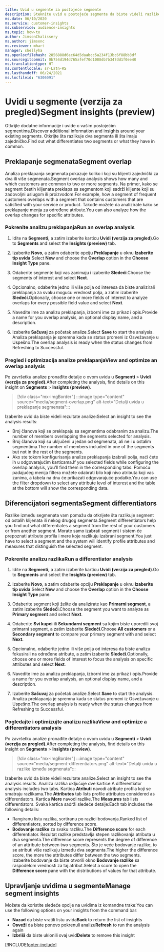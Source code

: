 ```yaml
---
title: Uvid u segmente za postojeće segmente
description: Steknite uvid u postojeće segmente da biste videli razlike i zajedničke karakteristike.
ms.date: 06/10/2020
ms.service: customer-insights
ms.subservice: audience-insights
ms.topic: how-to
author: JimsonChalissery
ms.author: jimsonc
ms.reviewer: mhart
manager: shellyha
ms.openlocfilehash: 2856888d6ac64d5daabcc5a234f13bc6f88bb3df
ms.sourcegitcommit: 0b754d194d765afef70d1008db7b347dd1f0ee40
ms.translationtype: HT
ms.contentlocale: sr-Latn-RS
ms.lasthandoff: 06/24/2021
ms.locfileid: "6306091"
---
```

# <a name="segment-insights-preview"></a><span data-ttu-id="e59fc-103">Uvidi u segmente (verzija za pregled)</span><span class="sxs-lookup"><span data-stu-id="e59fc-103">Segment insights (preview)</span></span>

<span data-ttu-id="e59fc-104">Otkrijte dodatne informacije i uvide o vašim postojećim segmentima.</span><span class="sxs-lookup"><span data-stu-id="e59fc-104">Discover additional information and insights around your existing segments.</span></span> <span data-ttu-id="e59fc-105">Otkrijte šta razlikuje dva segmenta ili šta imaju zajedničko.</span><span class="sxs-lookup"><span data-stu-id="e59fc-105">Find out what differentiates two segments or what they have in common.</span></span>

## <a name="segment-overlap"></a><span data-ttu-id="e59fc-106">Preklapanje segmenata</span><span class="sxs-lookup"><span data-stu-id="e59fc-106">Segment overlap</span></span>

<span data-ttu-id="e59fc-107">Analiza preklapanja segmenata pokazuje koliko i koji su klijenti zajednički za dva ili više segmenata.</span><span class="sxs-lookup"><span data-stu-id="e59fc-107">Segment overlap analysis shows how many and which customers are common to two or more segments.</span></span> <span data-ttu-id="e59fc-108">Na primer, kako se segment čestih klijenata preklapa sa segmentom koji sadrži klijente koji su zadovoljni uslugom ili proizvodom.</span><span class="sxs-lookup"><span data-stu-id="e59fc-108">For example, how a segment of frequent customers overlaps with a segment that contains customers that are satisfied with your service or product.</span></span>
<span data-ttu-id="e59fc-109">Takođe možete da analizirate kako se preklapanje menja za određene atribute.</span><span class="sxs-lookup"><span data-stu-id="e59fc-109">You can also analyze how the overlap changes for specific attributes.</span></span>

### <a name="run-an-overlap-analysis"></a><span data-ttu-id="e59fc-110">Pokrenite analizu preklapanja</span><span class="sxs-lookup"><span data-stu-id="e59fc-110">Run an overlap analysis</span></span>

1. <span data-ttu-id="e59fc-111">Idite na **Segmenti**, a zatim izaberite karticu **Uvidi (verzija za pregled)**.</span><span class="sxs-lookup"><span data-stu-id="e59fc-111">Go to **Segments** and select the **Insights (preview)** tab.</span></span>

1. <span data-ttu-id="e59fc-112">Izaberite **Novo**, a zatim odaberite opciju **Preklapanje** u oknu **Izaberite tip uvida**.</span><span class="sxs-lookup"><span data-stu-id="e59fc-112">Select **New** and choose the **Overlap** option in the **Choose Insight Type** pane.</span></span>

1. <span data-ttu-id="e59fc-113">Odaberite segmente koji vas zanimaju i izaberite **Sledeći**.</span><span class="sxs-lookup"><span data-stu-id="e59fc-113">Choose the segments of interest and select **Next**.</span></span>

1. <span data-ttu-id="e59fc-114">Opcionalno, odaberite jedno ili više polja od interesa da biste analizirali preklapanja za svaku moguću vrednost polja, a zatim izaberite **Sledeći**.</span><span class="sxs-lookup"><span data-stu-id="e59fc-114">Optionally, choose one or more fields of interest to analyze overlaps for every possible field value and select **Next**.</span></span>

1. <span data-ttu-id="e59fc-115">Navedite ime za analizu preklapanja, izborni ime za prikaz i opis.</span><span class="sxs-lookup"><span data-stu-id="e59fc-115">Provide a name for you overlap analysis, an optional display name, and a description.</span></span>

1. <span data-ttu-id="e59fc-116">Izaberite **Sačuvaj** za početak analize.</span><span class="sxs-lookup"><span data-stu-id="e59fc-116">Select **Save** to start the analysis.</span></span> <span data-ttu-id="e59fc-117">Analiza preklapanja je spremna kada se status promeni iz Osvežavanje u Uspešno.</span><span class="sxs-lookup"><span data-stu-id="e59fc-117">The overlap analysis is ready when the status changes from Refreshing to Successful.</span></span>

### <a name="view-and-optimize-an-overlap-analysis"></a><span data-ttu-id="e59fc-118">Pregled i optimizacija analize preklapanja</span><span class="sxs-lookup"><span data-stu-id="e59fc-118">View and optimize an overlap analysis</span></span>

<span data-ttu-id="e59fc-119">Po završetku analize pronađite detalje o ovom uvidu u **Segmenti** > **Uvidi (verzija za pregled)**.</span><span class="sxs-lookup"><span data-stu-id="e59fc-119">After completing the analysis, find details on this insight on **Segments** > **Insights (preview)**.</span></span>

> [!div class="mx-imgBorder"]
> :::image type="content" source="media/segment-overlap.png" alt-text="Detalji uvida u preklapanje segmenata":::

<span data-ttu-id="e59fc-121">Izaberite uvid da biste videli rezultate analize:</span><span class="sxs-lookup"><span data-stu-id="e59fc-121">Select an insight to see the analysis results:</span></span>

- <span data-ttu-id="e59fc-122">Broj članova koji se preklapaju sa segmentima odabranim za analizu.</span><span class="sxs-lookup"><span data-stu-id="e59fc-122">The number of members overlapping the segments selected for analysis.</span></span>
- <span data-ttu-id="e59fc-123">Broj članova koji su uključeni u jedan od segmenata, ali ne i u ostalim segmentima.</span><span class="sxs-lookup"><span data-stu-id="e59fc-123">The number of members included in one of the segments but not in the rest of the segments.</span></span>
- <span data-ttu-id="e59fc-124">Ako ste tokom konfigurisanja analize preklapanja izabrali polja, naći ćete ih u odgovarajućim karticama.</span><span class="sxs-lookup"><span data-stu-id="e59fc-124">If you selected fields while configuring the overlap analysis, you'll find them in the corresponding tabs.</span></span> <span data-ttu-id="e59fc-125">Pomoću padajućeg menija filtera možete odabrati bilo koji nivo atributa koji vas zanima, a tabela na dnu će prikazati odgovarajuće podatke.</span><span class="sxs-lookup"><span data-stu-id="e59fc-125">You can use the filter dropdown to select any attribute level of interest and the table at the bottom will show the corresponding data.</span></span>

## <a name="segment-differentiators"></a><span data-ttu-id="e59fc-126">Diferencijatori segmenta</span><span class="sxs-lookup"><span data-stu-id="e59fc-126">Segment differentiators</span></span>

<span data-ttu-id="e59fc-127">Razlike između segmenata vam pomažu da otkrijete šta razlikuje segment od ostalih klijenata ili nekog drugog segmenta.</span><span class="sxs-lookup"><span data-stu-id="e59fc-127">Segment differentiators help you find out what differentiates a segment from the rest of your customers or from another segment.</span></span> <span data-ttu-id="e59fc-128">Morate samo izabrati segment i sistem će prepoznati atribute profila i mere koje razlikuju izabrani segment.</span><span class="sxs-lookup"><span data-stu-id="e59fc-128">You just have to select a segment and the system will identify profile attributes and measures that distinguish the selected segment.</span></span>

### <a name="run-a-differentiator-analysis"></a><span data-ttu-id="e59fc-129">Pokrenite analizu razlika</span><span class="sxs-lookup"><span data-stu-id="e59fc-129">Run a differentiator analysis</span></span>

1. <span data-ttu-id="e59fc-130">Idite na **Segmenti**, a zatim izaberite karticu **Uvidi (verzija za pregled)**.</span><span class="sxs-lookup"><span data-stu-id="e59fc-130">Go to **Segments** and select the **Insights (preview)** tab.</span></span>

1. <span data-ttu-id="e59fc-131">Izaberite **Novo**, a zatim odaberite opciju **Preklapanje** u oknu **Izaberite tip uvida**.</span><span class="sxs-lookup"><span data-stu-id="e59fc-131">Select **New** and choose the **Overlap** option in the **Choose Insight Type** pane.</span></span>

1. <span data-ttu-id="e59fc-132">Odaberite segment koji želite da analizirate kao **Primarni segment**, a zatim izaberite **Sledeći**.</span><span class="sxs-lookup"><span data-stu-id="e59fc-132">Choose the segment you want to analyze as **Primary segment** and select **Next**.</span></span>

1. <span data-ttu-id="e59fc-133">Odaberite **Svi kupci** ili **Sekundarni segment** sa kojim biste uporedili svoj primarni segment, a zatim izaberite **Sledeći**.</span><span class="sxs-lookup"><span data-stu-id="e59fc-133">Choose **All customers** or a **Secondary segment** to compare your primary segment with and select **Next**.</span></span>

1. <span data-ttu-id="e59fc-134">Opcionalno, odaberite jedno ili više polja od interesa da biste analizu fokusirali na određene atribute, a zatim izaberite **Sledeći**.</span><span class="sxs-lookup"><span data-stu-id="e59fc-134">Optionally, choose one or more fields of interest to focus the analysis on specific attributes and select **Next**.</span></span>

1. <span data-ttu-id="e59fc-135">Navedite ime za analizu preklapanja, izborni ime za prikaz i opis.</span><span class="sxs-lookup"><span data-stu-id="e59fc-135">Provide a name for you overlap analysis, an optional display name, and a description.</span></span>

1. <span data-ttu-id="e59fc-136">Izaberite **Sačuvaj** za početak analize.</span><span class="sxs-lookup"><span data-stu-id="e59fc-136">Select **Save** to start the analysis.</span></span> <span data-ttu-id="e59fc-137">Analiza preklapanja je spremna kada se status promeni iz Osvežavanje u Uspešno.</span><span class="sxs-lookup"><span data-stu-id="e59fc-137">The overlap analysis is ready when the status changes from Refreshing to Successful.</span></span>

### <a name="view-and-optimize-a-differentiators-analysis"></a><span data-ttu-id="e59fc-138">Pogledajte i optimizujte analizu razlika</span><span class="sxs-lookup"><span data-stu-id="e59fc-138">View and optimize a differentiators analysis</span></span>

<span data-ttu-id="e59fc-139">Po završetku analize pronađite detalje o ovom uvidu u **Segmenti** > **Uvidi (verzija za pregled)**.</span><span class="sxs-lookup"><span data-stu-id="e59fc-139">After completing the analysis, find details on this insight on **Segments** > **Insights (preview)**.</span></span>

> [!div class="mx-imgBorder"]
> :::image type="content" source="media/segment-differentiators.png" alt-text="Detalji uvida u razlike između segmenata":::

<span data-ttu-id="e59fc-141">Izaberite uvid da biste videli rezultate analize.</span><span class="sxs-lookup"><span data-stu-id="e59fc-141">Select an insight to see the analysis results.</span></span> <span data-ttu-id="e59fc-142">Analiza razlika uključuje dve kartice.</span><span class="sxs-lookup"><span data-stu-id="e59fc-142">A differentiator analysis includes two tabs.</span></span> <span data-ttu-id="e59fc-143">Kartica **Atributi** navodi atribute profila koji se smatraju razlikama.</span><span class="sxs-lookup"><span data-stu-id="e59fc-143">The **Attributes** tab lists profile attributes considered as differentiators.</span></span> <span data-ttu-id="e59fc-144">Kartica **Mere** navodi razlike.</span><span class="sxs-lookup"><span data-stu-id="e59fc-144">The **Measures** tab lists differentiators.</span></span> <span data-ttu-id="e59fc-145">Svaka kartica sadrži sledeće detalje:</span><span class="sxs-lookup"><span data-stu-id="e59fc-145">Each tab includes the following details:</span></span>

- <span data-ttu-id="e59fc-146">Rangiranu listu razlika, sortiranu po razlici bodovanja.</span><span class="sxs-lookup"><span data-stu-id="e59fc-146">Ranked list of differentiators, sorted by difference score.</span></span>
- <span data-ttu-id="e59fc-147">**Bodovanje razlike** za svaku razliku.</span><span class="sxs-lookup"><span data-stu-id="e59fc-147">The **Difference score** for each differentiator.</span></span> <span data-ttu-id="e59fc-148">Rezultat razlike predstavlja stepen razlikovanja atributa u dva segmenta.</span><span class="sxs-lookup"><span data-stu-id="e59fc-148">The difference score represents the degree of difference of an attribute between two segments.</span></span> <span data-ttu-id="e59fc-149">Što je veće bodovanje razlike, to se atributi više razlikuju između dva segmenta.</span><span class="sxs-lookup"><span data-stu-id="e59fc-149">The higher the difference score, the more the attributes differ between the two segments.</span></span> <span data-ttu-id="e59fc-150">Izaberite bodovanje da biste otvorili okno **Bodovanje razlike** sa raspodelom vrednosti za taj atribut.</span><span class="sxs-lookup"><span data-stu-id="e59fc-150">Select a score to open the **Difference score** pane with the distributions of values for that attribute.</span></span>

## <a name="manage-segment-insights"></a><span data-ttu-id="e59fc-151">Upravljanje uvidima u segmente</span><span class="sxs-lookup"><span data-stu-id="e59fc-151">Manage segment insights</span></span>

<span data-ttu-id="e59fc-152">Možete da koristite sledeće opcije na uvidima iz komandne trake:</span><span class="sxs-lookup"><span data-stu-id="e59fc-152">You can use the following options on your insights from the command bar:</span></span>

- <span data-ttu-id="e59fc-153">**Nazad** da biste vratili listu uvida</span><span class="sxs-lookup"><span data-stu-id="e59fc-153">**Back** to return the list of insights</span></span>
- <span data-ttu-id="e59fc-154">**Osveži** da biste ponovo pokrenuli analizu</span><span class="sxs-lookup"><span data-stu-id="e59fc-154">**Refresh** to run the analysis again</span></span>
- <span data-ttu-id="e59fc-155">**Izbriši** da biste uklonili ovaj uvid</span><span class="sxs-lookup"><span data-stu-id="e59fc-155">**Delete** to remove this insight</span></span>


[!INCLUDE[footer-include](../includes/footer-banner.md)]